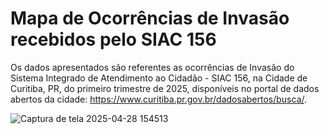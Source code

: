 # Mapa de Ocorrências de Invasão recebidos pelo SIAC 156

Os dados apresentados são referentes as ocorrências de Invasão do Sistema Integrado de Atendimento ao Cidadão - SIAC 156, na Cidade de Curitiba, PR, do primeiro trimestre de 2025, disponíveis no portal de dados abertos da cidade: https://www.curitiba.pr.gov.br/dadosabertos/busca/.

![Captura de tela 2025-04-28 154513](https://github.com/user-attachments/assets/cc56205b-3d7e-45af-a222-f483036e62c0)<center>
